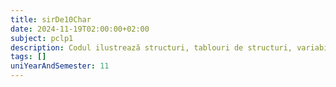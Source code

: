```yaml
---
title: sirDe10Char
date: 2024-11-19T02:00:00+02:00
subject: pclp1
description: Codul ilustrează structuri, tablouri de structuri, variabile globale, funcții, bucle, `switch`, manipularea șirurilor, algoritmi de sortare (bubble sort) și gestionarea datelor în C.
tags: []
uniYearAndSemester: 11
---
```


